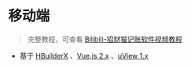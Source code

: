 # 移动端

> 完整教程，可查看 [Bilibili-招财猫记账软件视频教程]()

- 基于 [HBuilderX](https://www.dcloud.io/hbuilderx.html) 、[Vue.js 2.x](https://v2.cn.vuejs.org) 、[uView 1.x](https://v1.uviewui.com)
